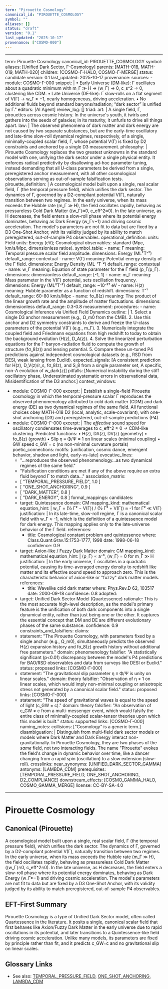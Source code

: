 ```yaml
---
term: "Pirouette Cosmology"
canonical_id: "PIROUETTE_COSMOLOGY"
symbol: ""
aliases: []
status: "draft"
version: "0.1"
last_updated: "2025-10-17"
provenance: ["COSMO-000"]
---
```


---
term: Pirouette Cosmology
canonical_id: PIROUETTE_COSMOLOGY
symbol: 
aliases: [Unified Dark Sector, Γ-Cosmology]
parents: [MATH-018, MATH-019, MATH-020]
children: [COSMO-Γ-HALO, COSMO-Γ-MERGE]
status: candidate
version: 0.1
last_updated: 2025-10-17
provenance:
  sources:
    - module: COSMO-Γ-000
      snippet: |
        • Early Universe (DM‑like): Γ oscillates about a quadratic minimum with m_Γ ≫ H → ⟨w_Γ⟩ → 0, c_s^2 → 0, clustering like CDM.
        • Late Universe (DE‑like): Γ slow‑rolls on a flat segment of V(Γ) → w_Γ ≈ −1, nearly homogeneous, driving acceleration.
        • No additional fluids beyond standard baryons/radiation; “dark sector” is unified by Γ."
  editors: [AI Agent]
  review_log: []
triad:
  art: |
    A single field, Γ, pirouettes across cosmic history. In the universe's youth, it twirls and gathers into the seeds of galaxies; in its maturity, it unfurls to drive all things apart.
  law: |
    The observed phenomena of dark matter and dark energy are not caused by two separate substances, but are the early-time oscillatory and late-time slow-roll dynamical regimes, respectively, of a single, minimally-coupled scalar field, Γ, whose potential V(Γ) is fixed by D2 constraints and anchored by a single D3 measurement.
  philosophy: |
    Pirouette Cosmology replaces the two greatest unknowns in the standard model with one, unifying the dark sector under a single physical entity. It enforces radical predictivity by disallowing ad-hoc parameter tuning, instead demanding that all U-class parameters be derived from a single, preregistered anchor measurement, with all other cosmological observations serving as out-of-sample falsification tests.
pirouette_definition: |
  A cosmological model built upon a single, real scalar field, Γ (the temporal pressure field), which unifies the dark sector. The dynamics of Γ, governed by a D2-compliant potential V(Γ), naturally transition between two regimes. In the early universe, when its mass exceeds the Hubble rate (m_Γ ≫ H), the field oscillates rapidly, behaving as pressureless Cold Dark Matter (⟨w_Γ⟩≈0, c_eff^2≈0). In the late universe, as H decreases, the field enters a slow-roll phase where its potential energy dominates, behaving as Dark Energy (w_Γ≈−1) and driving cosmic acceleration. The model's parameters are not fit to data but are fixed by a D3 One-Shot Anchor, with its validity judged by its ability to match preregistered, out-of-sample P4 observables.
operational_definition:
  units: Field units: Energy (eV); Cosmological observables: standard (Mpc, km/s/Mpc, dimensionless ratios).
  symbol_table:
    - name: Γ
      meaning: Temporal pressure scalar field amplitude.
      dimensions: Energy (ML²T⁻²)
      default_range: contextual
    - name: V(Γ)
      meaning: Potential energy density of the Γ field.
      dimensions: Energy Density (ML⁻¹T⁻²)
      default_range: contextual
    - name: w_Γ
      meaning: Equation of state parameter for the Γ field (p_Γ/ρ_Γ).
      dimensions: dimensionless
      default_range: [-1, 1]
    - name: m_Γ
      meaning: Mass parameter in the V(Γ) potential, sets oscillation frequency.
      dimensions: Energy (ML²T⁻²)
      default_range: ~10⁻²⁷ eV
    - name: H(z)
      meaning: Hubble parameter as a function of redshift.
      dimensions: T⁻¹
      default_range: 60-80 km/s/Mpc
    - name: fσ_8(z)
      meaning: The product of the linear growth rate and the amplitude of matter fluctuations.
      dimensions: dimensionless
      default_range: 0.3-0.8
  measurement:
    procedures:
      - name: Cosmological Inference via Unified Field Dynamics
        outline: |
          1. Select a single D3 anchor measurement (e.g., Ω_m0 from the CMB).
          2. Use this anchor and D2 symmetry constraints to derive and freeze the U-class parameters of the potential V(Γ) (e.g., m_Γ).
          3. Numerically integrate the coupled field and Friedmann equations from high redshift to today to obtain the background evolution (H(z), D_A(z)).
          4. Solve the linearized perturbation equations for the Γ-baryon-radiation fluid to compute the growth of structure (fσ_8(z)) and lensing potential.
          5. Compare these un-tuned P4 predictions against independent cosmological datasets (e.g., RSD from DESI, weak lensing from Euclid).
        expected_signals: [A consistent prediction for H(z), D_V(z)/r_s, fσ_8(z), and S_8 from a single parameter set, A specific, non-Λ evolution of w_dark(z)]
        pitfalls: [Numerical instability during the stiff oscillatory phase, Underestimated systematic errors in observational data, Misidentification of the D3 anchor.]
context_windows:
  - module: COSMO-Γ-000
    excerpt: |
      Establish a single-field Pirouette cosmology in which the temporal-pressure scalar Γ reproduces the observed phenomenology attributed to cold dark matter (CDM) and dark energy (DE) as two dynamical regimes of the same field. All functional choices obey MATH-018 D2 (local, analytic, scale-covariant), with one-shot anchoring (D3) and preregistered, out-of-sample predictions (P4).
  - module: COSMO-Γ-000
    excerpt: |
      The *effective* sound speed for oscillatory condensates time-averages to c_eff^2 ≈ 0 → CDM-like clustering.
      Predicted functions:
      • H(z), DA(z), DV(z) (geometry)
      • fσ_8(z) (growth)
      • Slip η ≡ Φ/Ψ ≈ 1 on linear scales (minimal coupling)
      • GW speed c_GW = c (no non-minimal curvature portals)
poetic_connections:
  motifs: [unification, cosmic dance, emergent behavior, shadow and light, early-vs-late]
  evocative_lines:
    - "...reproduces the observed phenomenology...as two dynamical regimes of the same field."
    - "Falsification conditions are met if any of the above require an extra fluid beyond Γ to match data..."
  association_matrix:
    - [ "TEMPORAL_PRESSURE_FIELD", 1.0 ]
    - [ "ONE_SHOT_ANCHORING", 0.9 ]
    - [ "DARK_MATTER", 0.8 ]
    - [ "DARK_ENERGY", 0.8 ]
formal_mappings:
  candidates:
    - target: Quintessence
      domain: CM
      mapping_kind: mathematical
      equation_hint: |
        w_Γ = (½ Γ̇² − V(Γ)) / (½ Γ̇² + V(Γ)) ≈ -1 for Γ̇² ≪ V(Γ)
      justification: |
        In its late-time, slow-roll regime, Γ is a canonical scalar field with w_Γ ≈ -1, which is the definition of a quintessence model for dark energy. This mapping applies only to the late-universe behavior of the Γ field.
      references:
        - title: Cosmological constant problem and quintessence
          where: Class.Quant.Grav.15:1753-1777, 1998
          date: 1998-06-18
      confidence: 0.9
    - target: Axion-like / Fuzzy Dark Matter
      domain: CM
      mapping_kind: mathematical
      equation_hint: |
        ⟨ρ_Γ⟩ ∝ a⁻³, ⟨w_Γ⟩ = 0 for m_Γ ≫ H
      justification: |
        In the early universe, Γ oscillates in a quadratic potential, causing its time-averaged energy density to redshift like matter and its effective sound speed to approach zero. This is the characteristic behavior of axion-like or "fuzzy" dark matter models.
      references:
        - title: Wavelike cold dark matter
          where: Phys.Rev.D 62, 103517
          date: 2000-09-18
      confidence: 0.8
  adopted:
    - target: Unified Dark Sector Model (Quartessence)
      rationale: This is the most accurate high-level description, as the model's primary feature is the unification of both dark components into a single dynamical entity, rather than just being one or the other. It captures the essential concept that DM and DE are different evolutionary phases of the same substance.
      confidence: 0.9
constraints_and_falsifiers:
  claims:
    - statement: "The Pirouette Cosmology, with parameters fixed by a single anchor (e.g., Ω_m0), simultaneously predicts the observed H(z) expansion history and fσ_8(z) growth history without additional free parameters."
      domain: phenomenology
      falsifier: "A statistically significant (p<0.01) discrepancy between the model's P4 predictions for BAO/RSD observables and data from surveys like DESI or Euclid."
      status: proposed
      links: [COSMO-Γ-000]
    - statement: "The gravitational slip parameter η ≡ Φ/Ψ is unity on linear scales."
      domain: theory
      falsifier: "Observation of η ≠ 1 on linear scales, which would imply non-minimal coupling or anisotropic stress not generated by a canonical scalar field."
      status: proposed
      links: [COSMO-Γ-000]
    - statement: "The speed of gravitational waves is equal to the speed of light (c_GW = c)."
      domain: theory
      falsifier: "An observation of c_GW ≠ c from a multi-messenger event, which would falsify the entire class of minimally-coupled scalar-tensor theories upon which this model is built."
      status: supported
      links: [COSMO-Γ-000]
naming_notes:
  collisions: ["Cosmology" is a generic term.]
  disambiguation: |
    Distinguish from multi-field dark sector models or models where Dark Matter and Dark Energy interact non-gravitationally. In Pirouette Cosmology, they are two phases of the *same* field, not two interacting fields. The name "Pirouette" evokes the field's change in dynamic behavior over time, like a dancer changing from a rapid spin (oscillation) to a slow extension (slow-roll).
crosslinks:
  near_synonyms: [UNIFIED_DARK_SECTOR_GAMMA]
  antonyms: [LAMBDA_CDM]
  prerequisites: [TEMPORAL_PRESSURE_FIELD, ONE_SHOT_ANCHORING, D2_COMPLIANCE]
  downstream_effects: [COSMO_GAMMA_HALO, COSMO_GAMMA_MERGE]
license: CC-BY-SA-4.0
---

# Pirouette Cosmology

## Canonical (Pirouette)
A cosmological model built upon a single, real scalar field, Γ (the temporal pressure field), which unifies the dark sector. The dynamics of Γ, governed by a D2-compliant potential V(Γ), naturally transition between two regimes. In the early universe, when its mass exceeds the Hubble rate (m_Γ ≫ H), the field oscillates rapidly, behaving as pressureless Cold Dark Matter (⟨w_Γ⟩≈0, c_eff^2≈0). In the late universe, as H decreases, the field enters a slow-roll phase where its potential energy dominates, behaving as Dark Energy (w_Γ≈−1) and driving cosmic acceleration. The model's parameters are not fit to data but are fixed by a D3 One-Shot Anchor, with its validity judged by its ability to match preregistered, out-of-sample P4 observables.

## EFT-First Summary
Pirouette Cosmology is a type of Unified Dark Sector model, often called Quartessence in the literature. It posits a single, canonical scalar field that first behaves like Axion/Fuzzy Dark Matter in the early universe due to rapid oscillations in its potential, and later transitions to a Quintessence-like field driving cosmic acceleration. Unlike many models, its parameters are fixed by principle rather than fit, and it predicts c_GW=c and no gravitational slip on linear scales.

## Glossary Links
- See also: [TEMPORAL_PRESSURE_FIELD](./temporal_pressure_field.md), [ONE_SHOT_ANCHORING](./one_shot_anchoring.md), [LAMBDA_CDM](./lambda_cdm.md)